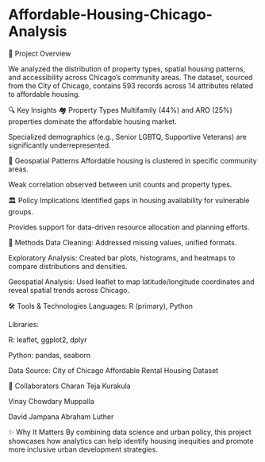 # Affordable-Housing-Chicago-Analysis

📌 Project Overview

We analyzed the distribution of property types, spatial housing patterns, and accessibility across Chicago’s community areas. The dataset, sourced from the City of Chicago, contains 593 records across 14 attributes related to affordable housing.

🔍 Key Insights
🏘️ Property Types
Multifamily (44%) and ARO (25%) properties dominate the affordable housing market.

Specialized demographics (e.g., Senior LGBTQ, Supportive Veterans) are significantly underrepresented.

📍 Geospatial Patterns
Affordable housing is clustered in specific community areas.

Weak correlation observed between unit counts and property types.


🏛️ Policy Implications
Identified gaps in housing availability for vulnerable groups.

Provides support for data-driven resource allocation and planning efforts.

🧠 Methods
Data Cleaning: Addressed missing values, unified formats.

Exploratory Analysis: Created bar plots, histograms, and heatmaps to compare distributions and densities.

Geospatial Analysis: Used leaflet to map latitude/longitude coordinates and reveal spatial trends across Chicago.


🛠️ Tools & Technologies
Languages: R (primary), Python

Libraries:

R: leaflet, ggplot2, dplyr

Python: pandas, seaborn

Data Source: City of Chicago Affordable Rental Housing Dataset


👥 Collaborators
Charan Teja Kurakula

Vinay Chowdary Muppalla

David Jampana Abraham Luther

✨ Why It Matters
By combining data science and urban policy, this project showcases how analytics can help identify housing inequities and promote more inclusive urban development strategies.



